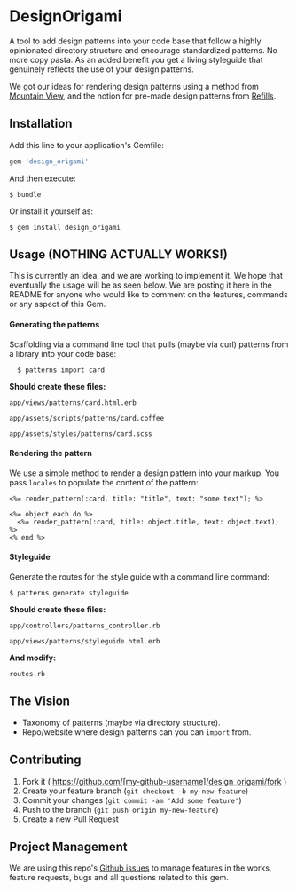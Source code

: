 # DesignOrigami

A tool to add design patterns into your code base that follow a highly
opinionated directory structure and encourage standardized patterns. No more
copy pasta. As an added benefit you get a living styleguide that genuinely
reflects the use of your design patterns.

We got our ideas for rendering design patterns using a method from [Mountain
View](https://github.com/jgnatch/mountain_view), and the notion for pre-made
design patterns from [Refills](https://github.com/thoughtbot/refills).

## Installation

Add this line to your application's Gemfile:

```ruby
gem 'design_origami'
```

And then execute:

    $ bundle

Or install it yourself as:

    $ gem install design_origami

## Usage (NOTHING ACTUALLY WORKS!)

This is currently an idea, and we are working to implement it. We hope that
eventually the usage will be as seen below. We are posting it here in the README
for anyone who would like to comment on the features, commands or any aspect of
this Gem.

#### Generating the patterns

Scaffolding via a command line tool that pulls (maybe via curl) patterns from
a library into your code base:

```
  $ patterns import card
```

**Should create these files:**

`app/views/patterns/card.html.erb`

`app/assets/scripts/patterns/card.coffee`

`app/assets/styles/patterns/card.scss`

#### Rendering the pattern

We use a simple method to render a design pattern into your markup. You pass
`locales` to populate the content of the pattern:

```erb
<%= render_pattern(:card, title: "title", text: "some text"); %>
```

```erb
<%= object.each do %>
  <%= render_pattern(:card, title: object.title, text: object.text); %>
<% end %>
```

#### Styleguide

Generate the routes for the style guide with a command line command:

    $ patterns generate styleguide

**Should create these files:**

`app/controllers/patterns_controller.rb`

`app/views/patterns/styleguide.html.erb`

**And modify:**

`routes.rb`

## The Vision

* Taxonomy of patterns (maybe via directory structure).
* Repo/website where design patterns can you can `import` from.

## Contributing

1. Fork it ( https://github.com/[my-github-username]/design_origami/fork )
2. Create your feature branch (`git checkout -b my-new-feature`)
3. Commit your changes (`git commit -am 'Add some feature'`)
4. Push to the branch (`git push origin my-new-feature`)
5. Create a new Pull Request

## Project Management

We are using this repo's [Github issues](https://github.com/jasonramirez/design_origami/issues)
to manage features in the works, feature requests, bugs and all questions
related to this gem.
